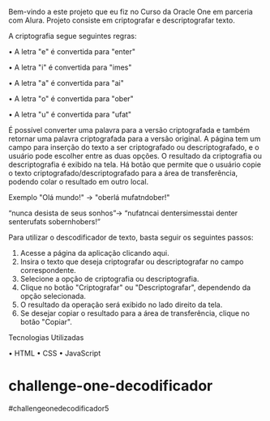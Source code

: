 Bem-vindo a este projeto que eu fiz no Curso da Oracle One em parceria com Alura. Projeto consiste em criptografar e descriptografar texto. 

A criptografia segue seguintes regras:

•	A letra "e" é convertida para "enter"

•	A letra "i" é convertida para "imes"

•	A letra "a" é convertida para "ai"

•	A letra "o" é convertida para "ober"

•	A letra "u" é convertida para "ufat"

É possível converter uma palavra para a versão criptografada e também retornar uma palavra criptografada para a versão original.
A página tem um campo para inserção do texto a ser criptografado ou descriptografado, e o usuário pode escolher entre as duas opções.
O resultado da criptografia ou descriptografia é exibido na tela.
Há botão que permite que o usuário copie o texto criptografado/descriptografado para a área de transferência, podendo colar o resultado em outro local.

Exemplo
"Olá mundo!" -> "oberlá mufatndober!"

“nunca desista de seus sonhos”-> “nufatncai dentersimesstai denter senterufats sobernhobers!”


Para utilizar o descodificador de texto, basta seguir os seguintes passos:
1.	Acesse a página da aplicação clicando aqui.
2.	Insira o texto que deseja criptografar ou descriptografar no campo correspondente.
3.	Selecione a opção de criptografia ou descriptografia.
4.	Clique no botão "Criptografar" ou "Descriptografar", dependendo da opção selecionada.
5.	O resultado da operação será exibido no lado direito da tela.
6.	Se desejar copiar o resultado para a área de transferência, clique no botão "Copiar".

   
Tecnologias Utilizadas

•	HTML
•	CSS
•	JavaScript

# challenge-one-decodificador
#challengeonedecodificador5

